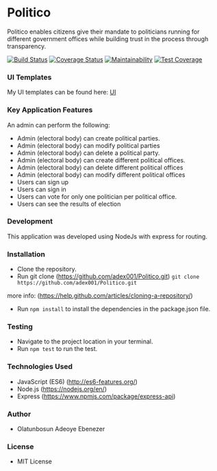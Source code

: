 # Politico
Politico enables citizens give their mandate to politicians running for different government offices while building trust in the process through transparency.

[![Build Status](https://travis-ci.com/adex001/porlitiko.svg?branch=develop)](https://travis-ci.com/adex001/porlitiko)
[![Coverage Status](https://coveralls.io/repos/github/adex001/Politico/badge.svg?branch=develop)](https://coveralls.io/github/adex001/Politico?branch=develop)
[![Maintainability](https://api.codeclimate.com/v1/badges/8c9825c134d901c488ac/maintainability)](https://codeclimate.com/github/adex001/Politico/maintainability)
[![Test Coverage](https://api.codeclimate.com/v1/badges/8c9825c134d901c488ac/test_coverage)](https://codeclimate.com/github/adex001/Politico/test_coverage)

### UI Templates
My UI templates can be found here: [ UI ](https://adex001.github.io/Politico/UI/)

### Key Application Features
An admin can perform the following:
 - Admin (electoral body) can create political parties.
 - Admin (electoral body) can modify ​political parties
 - Admin (electoral body) can delete a political party.
 - Admin (electoral body) can create different ​political offices.
 - Admin (electoral body) can delete different ​political offices
 - Admin (electoral body) can modify different ​political offices
 - Users can sign up
 - Users can sign in
 - Users can vote for only one politician per ​political office​.
 - Users can see the results of election

 ### Development
This application was developed using NodeJs with express for routing.

### Installation

- Clone the repository.
- Run git clone (https://github.com/adex001/Politico.git)
``` git clone https://github.com/adex001/Politico.git ```

more info:
(https://help.github.com/articles/cloning-a-repository/)
- Run ``` npm install ``` to install the dependencies in the package.json file.

### Testing

- Navigate to the project location in your terminal.
- Run ``` npm test ``` to run the test.

### Technologies Used

- JavaScript (ES6) (http://es6-features.org/)
- Node.js (https://nodejs.org/en/)
- Express (https://www.npmjs.com/package/express-api)

### Author
- Olatunbosun Adeoye Ebenezer

### License
- MIT License
